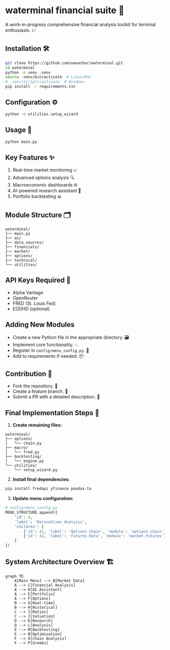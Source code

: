 # waterminal financial suite 🚀

A work-in-progress comprehensive financial analysis toolkit for terminal enthusiasts. 💹

## Installation 🛠️

```bash
git clone https://github.com/wanazhar/waterminal.git
cd waterminal
python -m venv .venv
source .venv/bin/activate  # Linux/Mac
# .venv\Scripts\activate  # Windows
pip install -r requirements.txt
```

## Configuration ⚙️

```bash
python -m utilities.setup_wizard
```

## Usage 🚀

```bash
python main.py
```

## Key Features ✨

1. Real-time market monitoring 📈
2. Advanced options analysis 🔍
3. Macroeconomic dashboards 🌐
4. AI-powered research assistant 🤖
5. Portfolio backtesting 📊

## Module Structure 🗂️

```
waterminal/
├── main.py
├── ai/
├── data_sources/
├── financials/
├── market/
├── options/
├── technical/
└── utilities/
```

## API Keys Required 🔑

- Alpha Vantage
- OpenRouter
- FRED (St. Louis Fed)
- EODHD (optional)

## Adding New Modules

- Create a new Python file in the appropriate directory. 🗃️
- Implement core functionality. 💡
- Register in `config/menu_config.py`. 📝
- Add to requirements if needed. 📦

## Contribution 🤝

- Fork the repository. 🍴
- Create a feature branch. 🌱
- Submit a PR with a detailed description. 🚀

## Final Implementation Steps 🏁

1. **Create remaining files:**

```
waterminal/
├── options/
│   └── chain.py
├── macro/
│   └── fred.py
├── backtesting/
│   └── engine.py
└── utilities/
    └── setup_wizard.py
```

2. **Install final dependencies:**

```bash
pip install fredapi yfinance pandas-ta
```

3. **Update menu configuration:**

```python
# config/menu_config.py
MENU_STRUCTURE.append({
    'id': 4,
    'label': 'Derivatives Analysis',
    'children': [
        {'id': 41, 'label': 'Options Chain', 'module': 'options.chain'},
        {'id': 42, 'label': 'Futures Data', 'module': 'market.futures'}
    ]
})
```

## System Architecture Overview 🏗️

```mermaid
graph TD
    A[Main Menu] --> B[Market Data]
    A --> C[Financial Analysis]
    A --> D[AI Assistant]
    A --> E[Portfolio]
    A --> F[Options]
    B --> G[Real-time]
    B --> H[Historical]
    C --> I[Ratios]
    C --> J[Valuation]
    D --> K[Research]
    D --> L[Analysis]
    E --> M[Backtesting]
    E --> N[Optimization]
    F --> O[Chain Analysis]
    F --> P[Greeks]
```
```
